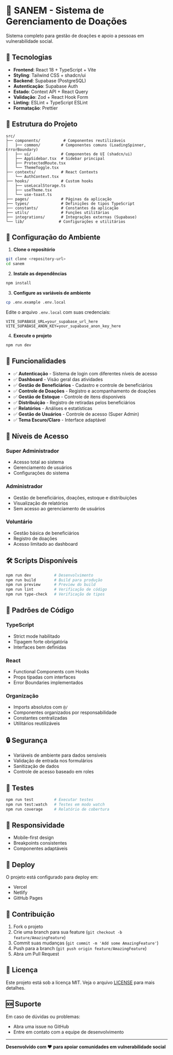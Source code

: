 # 🏥 SANEM - Sistema de Gerenciamento de Doações

Sistema completo para gestão de doações e apoio a pessoas em vulnerabilidade social.

## 🚀 Tecnologias

- **Frontend**: React 18 + TypeScript + Vite
- **Styling**: Tailwind CSS + shadcn/ui
- **Backend**: Supabase (PostgreSQL)
- **Autenticação**: Supabase Auth
- **Estado**: Context API + React Query
- **Validação**: Zod + React Hook Form
- **Linting**: ESLint + TypeScript ESLint
- **Formatação**: Prettier

## 📁 Estrutura do Projeto

```
src/
├── components/          # Componentes reutilizáveis
│   ├── common/         # Componentes comuns (LoadingSpinner, ErrorBoundary)
│   ├── ui/             # Componentes de UI (shadcn/ui)
│   ├── AppSidebar.tsx  # Sidebar principal
│   ├── ProtectedRoute.tsx
│   └── ThemeToggle.tsx
├── contexts/           # React Contexts
│   └── AuthContext.tsx
├── hooks/              # Custom hooks
│   ├── useLocalStorage.ts
│   ├── useTheme.tsx
│   └── use-toast.ts
├── pages/              # Páginas da aplicação
├── types/              # Definições de tipos TypeScript
├── constants/          # Constantes da aplicação
├── utils/              # Funções utilitárias
├── integrations/       # Integrações externas (Supabase)
└── lib/               # Configurações e utilitários
```

## 🔧 Configuração do Ambiente

1. **Clone o repositório**
```bash
git clone <repository-url>
cd sanem
```

2. **Instale as dependências**
```bash
npm install
```

3. **Configure as variáveis de ambiente**
```bash
cp .env.example .env.local
```

Edite o arquivo `.env.local` com suas credenciais:
```env
VITE_SUPABASE_URL=your_supabase_url_here
VITE_SUPABASE_ANON_KEY=your_supabase_anon_key_here
```

4. **Execute o projeto**
```bash
npm run dev
```

## 🎯 Funcionalidades

- ✅ **Autenticação** - Sistema de login com diferentes níveis de acesso
- ✅ **Dashboard** - Visão geral das atividades
- ✅ **Gestão de Beneficiários** - Cadastro e controle de beneficiários
- ✅ **Controle de Doações** - Registro e acompanhamento de doações
- ✅ **Gestão de Estoque** - Controle de itens disponíveis
- ✅ **Distribuição** - Registro de retiradas pelos beneficiários
- ✅ **Relatórios** - Análises e estatísticas
- ✅ **Gestão de Usuários** - Controle de acesso (Super Admin)
- ✅ **Tema Escuro/Claro** - Interface adaptável

## 👥 Níveis de Acesso

### Super Administrador
- Acesso total ao sistema
- Gerenciamento de usuários
- Configurações do sistema

### Administrador
- Gestão de beneficiários, doações, estoque e distribuições
- Visualização de relatórios
- Sem acesso ao gerenciamento de usuários

### Voluntário
- Gestão básica de beneficiários
- Registro de doações
- Acesso limitado ao dashboard

## 🛠️ Scripts Disponíveis

```bash
npm run dev          # Desenvolvimento
npm run build        # Build para produção
npm run preview      # Preview do build
npm run lint         # Verificação de código
npm run type-check   # Verificação de tipos
```

## 📐 Padrões de Código

### TypeScript
- Strict mode habilitado
- Tipagem forte obrigatória
- Interfaces bem definidas

### React
- Functional Components com Hooks
- Props tipadas com interfaces
- Error Boundaries implementados

### Organização
- Imports absolutos com `@/`
- Componentes organizados por responsabilidade
- Constantes centralizadas
- Utilitários reutilizáveis

## 🔒 Segurança

- Variáveis de ambiente para dados sensíveis
- Validação de entrada nos formulários
- Sanitização de dados
- Controle de acesso baseado em roles

## 🧪 Testes

```bash
npm run test         # Executar testes
npm run test:watch   # Testes em modo watch
npm run coverage     # Relatório de cobertura
```

## 📱 Responsividade

- Mobile-first design
- Breakpoints consistentes
- Componentes adaptáveis

## 🚀 Deploy

O projeto está configurado para deploy em:
- Vercel
- Netlify
- GitHub Pages

## 🤝 Contribuição

1. Fork o projeto
2. Crie uma branch para sua feature (`git checkout -b feature/AmazingFeature`)
3. Commit suas mudanças (`git commit -m 'Add some AmazingFeature'`)
4. Push para a branch (`git push origin feature/AmazingFeature`)
5. Abra um Pull Request

## 📄 Licença

Este projeto está sob a licença MIT. Veja o arquivo [LICENSE](LICENSE) para mais detalhes.

## 🆘 Suporte

Em caso de dúvidas ou problemas:
- Abra uma issue no GitHub
- Entre em contato com a equipe de desenvolvimento

---

**Desenvolvido com ❤️ para apoiar comunidades em vulnerabilidade social**
